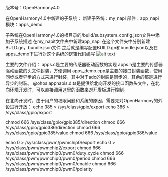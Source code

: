 版本号：OpenHarmony4.0

在OpenHarmony4.0中新建的子系统：
新建子系统：my_napi
部件：app_napi
模块：apps_demo

子系统在OpenHarmony4.0的根目录的/build/subsystem_config.json文件中添加子系统描述
在my_napit文件夹中新建app_napi
在这个文件夹中分别新建BULD.gn，bundle.json文件
之后就是编写配置BUILD.gn和bundle.json以及在apps_demo下进行对这个系统的逻辑代码编写
![alt text](NAPI编译构造.jpg)

主要的文件介绍：
apps.c是主要的传感器驱动函数的实现
apps.h是主要的传感器驱动函数的头文件封装，方便调用
apps_demo.cpp是主要的接口封装函数，使用同步或者异步的方式来进行封装，其中对于adc的封装是同步的，其余的都是进行异步的封装。
@ohos.appnapis.d.ts是提供给北向开发的接口函数头文件，在北向环境开发时，可以直接调用这里的函数来对开发板进行控制。

在北向开发时，由于用户的权限问题和系统的原因，需要先对OpenHarmony的外设进行开放：
echo 385 > /sys/class/gpio/export
echo 386 > /sys/class/gpio/export

chmod 666 /sys/class/gpio/gpio385/direction
chmod 666 /sys/class/gpio/gpio386/direction 
chmod 666 /sys/class/gpio/gpio385/value 
chmod 666 /sys/class/gpio/gpio386/value 


echo 0 > /sys/class/pwm/pwmchip0/export
echo 0 > /sys/class/pwm/pwmchip2/export
chmod 666 /sys/class/pwm/pwmchip0/pwm0/duty_cycle
chmod 666 /sys/class/pwm/pwmchip0/pwm0/period
chmod 666 /sys/class/pwm/pwmchip0/pwm0/enable
chmod 666 /sys/class/pwm/pwmchip0/pwm0/polarity



